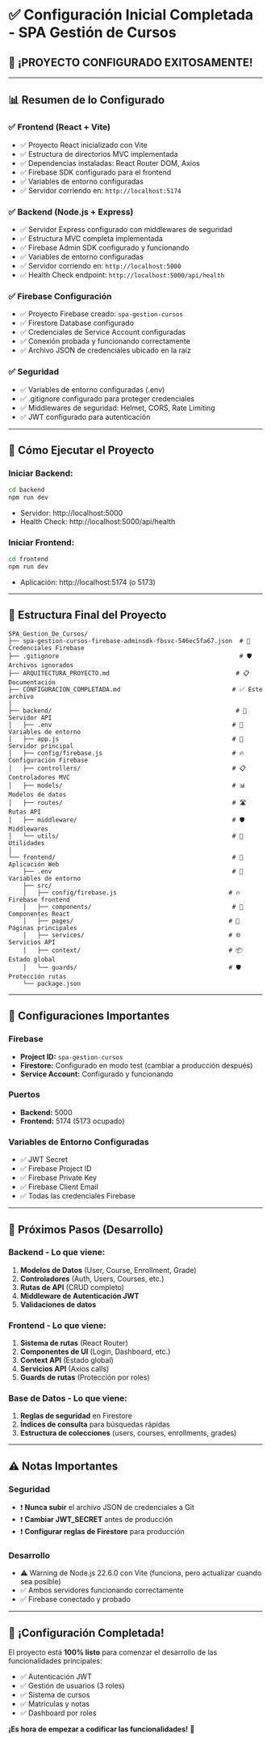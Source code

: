 # ✅ Configuración Inicial Completada - SPA Gestión de Cursos

## 🎉 **¡PROYECTO CONFIGURADO EXITOSAMENTE!**

---

## 📊 **Resumen de lo Configurado**

### **✅ Frontend (React + Vite)**
- ✅ Proyecto React inicializado con Vite
- ✅ Estructura de directorios MVC implementada
- ✅ Dependencias instaladas: React Router DOM, Axios
- ✅ Firebase SDK configurado para el frontend
- ✅ Variables de entorno configuradas
- ✅ Servidor corriendo en: `http://localhost:5174`

### **✅ Backend (Node.js + Express)**
- ✅ Servidor Express configurado con middlewares de seguridad
- ✅ Estructura MVC completa implementada
- ✅ Firebase Admin SDK configurado y funcionando
- ✅ Variables de entorno configuradas
- ✅ Servidor corriendo en: `http://localhost:5000`
- ✅ Health Check endpoint: `http://localhost:5000/api/health`

### **✅ Firebase Configuración**
- ✅ Proyecto Firebase creado: `spa-gestion-cursos`
- ✅ Firestore Database configurado
- ✅ Credenciales de Service Account configuradas
- ✅ Conexión probada y funcionando correctamente
- ✅ Archivo JSON de credenciales ubicado en la raíz

### **✅ Seguridad**
- ✅ Variables de entorno configuradas (.env)
- ✅ .gitignore configurado para proteger credenciales
- ✅ Middlewares de seguridad: Helmet, CORS, Rate Limiting
- ✅ JWT configurado para autenticación

---

## 🚀 **Cómo Ejecutar el Proyecto**

### **Iniciar Backend:**
```bash
cd backend
npm run dev
```
- Servidor: http://localhost:5000
- Health Check: http://localhost:5000/api/health

### **Iniciar Frontend:**
```bash
cd frontend
npm run dev
```
- Aplicación: http://localhost:5174 (o 5173)

---

## 📁 **Estructura Final del Proyecto**

```
SPA_Gestion_De_Cursos/
├── spa-gestion-cursos-firebase-adminsdk-fbsvc-546ec5fa67.json  # 🔑 Credenciales Firebase
├── .gitignore                                                  # 🛡️ Archivos ignorados
├── ARQUITECTURA_PROYECTO.md                                   # 📋 Documentación
├── CONFIGURACION_COMPLETADA.md                               # ✅ Este archivo
│
├── backend/                                                   # 🔧 Servidor API
│   ├── .env                                                  # 🔑 Variables de entorno
│   ├── app.js                                                # 🚀 Servidor principal
│   ├── config/firebase.js                                    # 🔥 Configuración Firebase
│   ├── controllers/                                          # 📋 Controladores MVC
│   ├── models/                                               # 📊 Modelos de datos
│   ├── routes/                                               # 🛣️ Rutas API
│   ├── middleware/                                           # 🛡️ Middlewares
│   └── utils/                                                # 🔧 Utilidades
│
└── frontend/                                                 # 🎨 Aplicación Web
    ├── .env                                                  # 🔑 Variables de entorno
    ├── src/
    │   ├── config/firebase.js                               # 🔥 Firebase frontend
    │   ├── components/                                       # 🧩 Componentes React
    │   ├── pages/                                           # 📄 Páginas principales
    │   ├── services/                                        # 🌐 Servicios API
    │   ├── context/                                         # 📦 Estado global
    │   └── guards/                                          # 🛡️ Protección rutas
    └── package.json
```

---

## 🔧 **Configuraciones Importantes**

### **Firebase**
- **Project ID:** `spa-gestion-cursos`
- **Firestore:** Configurado en modo test (cambiar a producción después)
- **Service Account:** Configurado y funcionando

### **Puertos**
- **Backend:** 5000
- **Frontend:** 5174 (5173 ocupado)

### **Variables de Entorno Configuradas**
- ✅ JWT Secret
- ✅ Firebase Project ID
- ✅ Firebase Private Key
- ✅ Firebase Client Email
- ✅ Todas las credenciales Firebase

---

## 🎯 **Próximos Pasos (Desarrollo)**

### **Backend - Lo que viene:**
1. **Modelos de Datos** (User, Course, Enrollment, Grade)
2. **Controladores** (Auth, Users, Courses, etc.)
3. **Rutas de API** (CRUD completo)
4. **Middleware de Autenticación JWT**
5. **Validaciones de datos**

### **Frontend - Lo que viene:**
1. **Sistema de rutas** (React Router)
2. **Componentes de UI** (Login, Dashboard, etc.)
3. **Context API** (Estado global)
4. **Servicios API** (Axios calls)
5. **Guards de rutas** (Protección por roles)

### **Base de Datos - Lo que viene:**
1. **Reglas de seguridad** en Firestore
2. **Índices de consulta** para búsquedas rápidas
3. **Estructura de colecciones** (users, courses, enrollments, grades)

---

## ⚠️ **Notas Importantes**

### **Seguridad**
- ❗ **Nunca subir** el archivo JSON de credenciales a Git
- ❗ **Cambiar JWT_SECRET** antes de producción
- ❗ **Configurar reglas de Firestore** para producción

### **Desarrollo**
- ⚠️ Warning de Node.js 22.6.0 con Vite (funciona, pero actualizar cuando sea posible)
- ✅ Ambos servidores funcionando correctamente
- ✅ Firebase conectado y probado

---

## 🎉 **¡Configuración Completada!**

El proyecto está **100% listo** para comenzar el desarrollo de las funcionalidades principales:
- ✅ Autenticación JWT
- ✅ Gestión de usuarios (3 roles)
- ✅ Sistema de cursos
- ✅ Matrículas y notas
- ✅ Dashboard por roles

**¡Es hora de empezar a codificar las funcionalidades!** 🚀